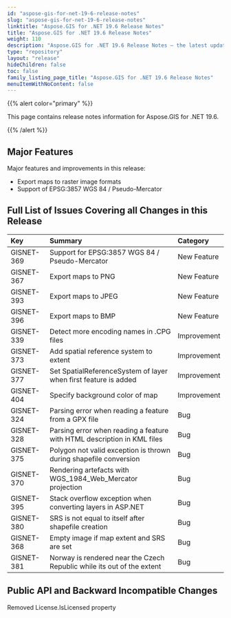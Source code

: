 ```yaml
---
id: "aspose-gis-for-net-19-6-release-notes"
slug: "aspose-gis-for-net-19-6-release-notes"
linktitle: "Aspose.GIS for .NET 19.6 Release Notes"
title: "Aspose.GIS for .NET 19.6 Release Notes"
weight: 110
description: "Aspose.GIS for .NET 19.6 Release Notes – the latest updates and fixes."
type: "repository"
layout: "release"
hideChildren: false
toc: false
family_listing_page_title: "Aspose.GIS for .NET 19.6 Release Notes"
menuItemWithNoContent: false
---
```


{{% alert color="primary" %}} 

This page contains release notes information for Aspose.GIS for .NET 19.6.

{{% /alert %}} 
## **Major Features**
Major features and improvements in this release:

- Export maps to raster image formats
- Support of EPSG:3857 WGS 84 / Pseudo-Mercator
## **Full List of Issues Covering all Changes in this Release**
|**Key**|**Summary**|**Category**|
| :- | :- | :- |
|GISNET-369|Support for EPSG:3857 WGS 84 / Pseudo-Mercator|New Feature|
|GISNET-367|Export maps to PNG|New Feature|
|GISNET-393|Export maps to JPEG|New Feature|
|GISNET-396|Export maps to BMP|New Feature|
|GISNET-339|Detect more encoding names in .CPG files|Improvement|
|GISNET-373|Add spatial reference system to extent|Improvement|
|GISNET-377|Set SpatialReferenceSystem of layer when first feature is added|Improvement|
|GISNET-404|Specify background color of map|Improvement|
|GISNET-324|Parsing error when reading a feature from a GPX file|Bug|
|GISNET-328|Parsing error when reading a feature with HTML description in KML files|Bug|
|GISNET-375|Polygon not valid exception is thrown during shapefile conversion|Bug|
|GISNET-370|Rendering artefacts with WGS_1984_Web_Mercator projection|Bug|
|GISNET-395|Stack overflow exception when converting layers in ASP.NET|Bug|
|GISNET-380|SRS is not equal to itself after shapefile creation|Bug|
|GISNET-368|Empty image if map extent and SRS are set|Bug|
|GISNET-381|Norway is rendered near the Czech Republic while its out of the extent|Bug|
## **Public API and Backward Incompatible Changes**
Removed License.IsLicensed property
